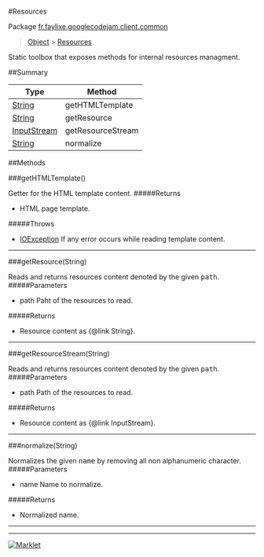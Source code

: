 #Resources

Package [fr.faylixe.googlecodejam.client.common](README.md)<br>
> [Object](../../../../java/lang/Object.md) > [Resources](Resources.md)

<p>Static toolbox that exposes methods for internal resources managment.</p>

##Summary

Type | Method
 --- | --- 
[String](../../../../java/lang/String.md) | getHTMLTemplate
[String](../../../../java/lang/String.md) | getResource
[InputStream](../../../../java/io/InputStream.md) | getResourceStream
[String](../../../../java/lang/String.md) | normalize

##Methods

###getHTMLTemplate()


Getter for the HTML template content.
#####Returns


* HTML page template.

#####Throws

* [IOException](../../../../java/io/IOException.md) If any error occurs while reading template content.

---
###getResource(String)


Reads and returns resources content denoted by the
 given <tt>path</tt>.
#####Parameters


* path Paht of the resources to read.

#####Returns


* Resource content as {@link String}.

---
###getResourceStream(String)


Reads and returns resources content denoted by the
 given <tt>path</tt>.
#####Parameters


* path Path of the resources to read.

#####Returns


* Resource content as {@link InputStream}.

---
###normalize(String)


Normalizes the given <tt>name</tt> by removing
 all non alphanumeric character.
#####Parameters


* name Name to normalize.

#####Returns


* Normalized name.

---
---
[![Marklet](https://img.shields.io/badge/Generated%20by-Marklet-green.svg)](https://github.com/Faylixe/marklet)